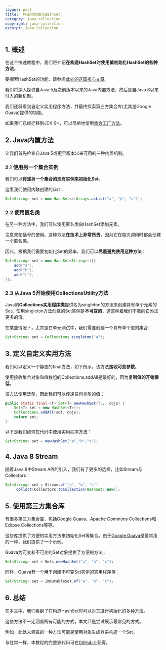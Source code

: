 ```yaml
---
layout: post
title:  构造时初始化HashSet
category: java-collection
copyright: java-collection
excerpt: Java Collection
---
```


## 1. 概述

在这个快速教程中，我们将介绍**在构造HashSet时使用值初始化HashSet的各种方法**。

要探索HashSet的功能，请参阅[此处的这篇核心文章](https://www.baeldung.com/java-hashset)。

我们将深入探讨自Java 5及之前版本以来的Java内置方法，然后是自Java 8以来引入的新机制。

我们还将看到自定义实用程序方法，并最终探索第三方集合库(尤其是Google Guava)提供的功能。

如果我们已经迁移到JDK 9+，可以简单地使用[集合工厂方法](https://www.baeldung.com/java-9-collections-factory-methods)。

## 2. Java内置方法

让我们首先检查自Java 5或更早版本以来可用的三种内置机制。

### 2.1 使用另一个集合实例

我们可以**传递另一个集合的现有实例来初始化Set**。

这里我们使用内联创建的List：

```java
Set<String> set = new HashSet<>(Arrays.asList("a", "b", "c"));
```

### 2.2 使用匿名类

在另一种方法中，我们可以使用匿名类向HashSet添加元素。

注意双花括号的使用。这种方法**在技术上非常昂贵**，因为它在每次调用时都会创建一个匿名类。

因此，根据我们需要初始化Set的频率，我们可以**尽量避免使用这种方法**：

```java
Set<String> set = new HashSet<String>(){{
    add("a");
    add("b");
    add("c");
}};
```

### 2.3 从Java 5开始使用CollectionsUtility方法

Java的**Collections实用程序类**提供名为singleton的方法来创建具有单个元素的Set。使用singleton方法创建的Set实例是**不可变的**，这意味着我们不能向它添加更多的值。

在某些情况下，尤其是在单元测试中，我们需要创建一个具有单个值的集合：

```java
Set<String> set = Collections.singleton("a");
```

## 3. 定义自定义实用方法

我们可以定义一个静态的final方法，如下所示。该方法**接收可变参数**。

使用接收集合对象和值数组的Collections.addAll是最好的，因为**复制值的开销很低**。

该方法使用泛型，因此我们可以传递任何类型的值：

```java
public static final <T> Set<T> newHashSet(T... objs) {
    Set<T> set = new HashSet<T>();
    Collections.addAll(set, objs);
    return set;
}
```

以下是我们如何在代码中使用实用程序方法：

```java
Set<String> set = newHashSet("a","b","c");
```

## 4. Java 8 Stream

随着Java 8中Stream API的引入，我们有了更多的选择，比如Stream与Collectors：

```java
Set<String> set = Stream.of("a", "b", "c")
    .collect(Collectors.toCollection(HashSet::new));
```

## 5. 使用第三方集合库

有很多第三方集合库，包括Google Guava、Apache Commons Collections和Eclipse Collections等等。

这些库提供了方便的实用方法来初始化Set等集合。由于[Google Guava](https://search.maven.org/classic/#search|ga|1|g%3A"com.google.guava")是最常用的一种，我们提供了一个示例。

Guava为可变和不可变的Set对象提供了方便的方法：

```java
Set<String> set = Sets.newHashSet("a", "b", "c");
```

同样，Guava有一个用于创建不可变Set实例的实用程序类：

```java
Set<String> set = ImmutableSet.of("a", "b", "c");
```

## 6.  总结

在本文中，我们看到了在构造HashSet时可以对其进行初始化的多种方法。

这些方法不一定涵盖所有可能的方式，本文只是尝试展示最常见的方式。

例如，此处未涵盖的一种方法可能是使用对象生成器来构造一个Set。

与往常一样，本教程的完整源代码可在[GitHub](https://github.com/tuyucheng7/taketoday-tutorial4j/tree/master/java-core-modules/java-collections-set-1)上获得。